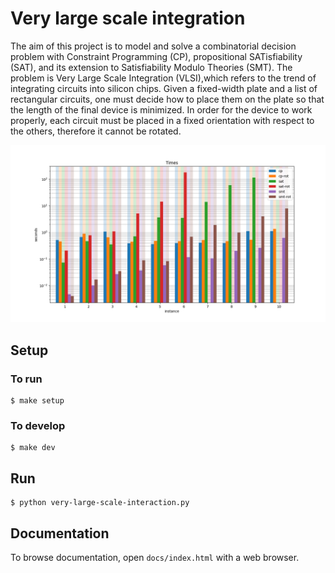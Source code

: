 # Very large scale integration

The aim of this project is to model and solve a combinatorial decision problem with Constraint Programming (CP), propositional SATisfiability (SAT), and its extension to Satisfiability Modulo Theories (SMT). The problem is Very Large Scale Integration (VLSI),which refers to the trend of integrating circuits into silicon chips. Given a fixed-width plate and a list of rectangular circuits, one must decide how to place them on the plate so that the length of the final device is minimized. In order for the device to work properly, each circuit must be placed in a fixed orientation with respect to the others, therefore it cannot be rotated.

![network](out/times.png)

## Setup

### To run

```console
$ make setup
```

### To develop

```console
$ make dev
```

## Run

```console
$ python very-large-scale-interaction.py
```

## Documentation

To browse documentation, open `docs/index.html` with a web browser.